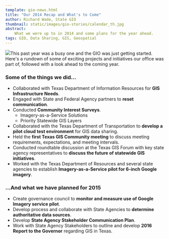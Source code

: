 ```yaml
---
template: gio-news.html
title: "Our 2014 Recap and What's to Come"
author: Richard Wade, State GIO
thumbnail: static/images/gio-stories/calendar_th.jpg
abstract:
    What we were up to in 2014 and some plans for the year ahead.
tags: GIO, Data Sharing, GIS, Geospatial
---
```


<p><img class="pull-right" src="{{m.link(thumbnail)}}">This past year was a busy one and the GIO was just getting started. Here's a rundown of some of exciting projects and initiatives our office was part of, followed with a look ahead to the coming year.</p>

### Some of the things we did...

- Collaborated with Texas Department of Information Resources for **GIS Infrastructure Needs**.
- Engaged with State and Federal Agency partners to **reset communication**.
- Conducted **Community Interest Surveys**.
    - Imagery-as-a-Service Solutions
    - Priority Statewide GIS Layers
- Collaborated with the Texas Department of Transportation to **develop a pilot cloud test environment** for GIS data sharing.
- Held the **first Texas GIS Community meeting** to discuss meeting requirements, expectations, and meeting intervals.
- Conducted roundtable discussion at the Texas GIS Forum with key state agency representatives to **discuss the future of statewide GIS initiatives**.
- Worked with the Texas Department of Resources and several state agencies to establish **Imagery-as-a-Service pilot for 6-inch Google imagery**.

### ...And what we have planned for 2015
- Create governance council to **monitor and measure use of Google Imagery service pilot**.
- Develop process and collaborate with State Agencies to **determine authoritative data sources**.
- Develop **State Agency Stakeholder Communication Plan**.
- Work with State Agency Stakeholders to outline and develop **2016 Report to the Governor** regarding GIS in Texas.
